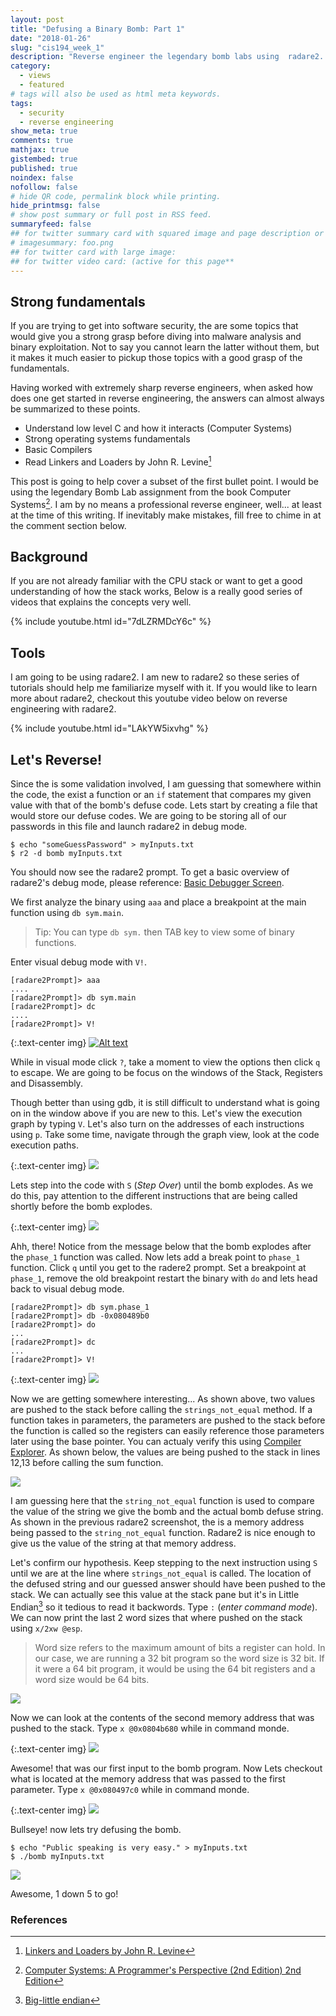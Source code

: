 ```yaml
---
layout: post
title: "Defusing a Binary Bomb: Part 1"
date: "2018-01-26"
slug: "cis194_week_1"
description: "Reverse engineer the legendary bomb labs using  radare2. By defusing the bomb, the goal is to refine my reversing skills and getting familiar with radare2"
category:
  - views
  - featured
# tags will also be used as html meta keywords.
tags:
  - security
  - reverse engineering
show_meta: true
comments: true
mathjax: true
gistembed: true
published: true
noindex: false
nofollow: false
# hide QR code, permalink block while printing.
hide_printmsg: false
# show post summary or full post in RSS feed.
summaryfeed: false
## for twitter summary card with squared image and page description or page excerpt:
# imagesummary: foo.png
## for twitter card with large image:
## for twitter video card: (active for this page**
---
```


## Strong fundamentals

If you are trying to get into software security, the are some topics that would give you a strong grasp before diving into malware analysis and binary exploitation. Not to say you cannot learn the latter without them, but it makes it much easier to pickup those topics with a good grasp of the fundamentals.


Having worked with extremely sharp reverse engineers, when asked how does one get started in reverse engineering, the answers can almost always be summarized to these points.


- Understand low level C and how it interacts (Computer Systems)
- Strong operating systems fundamentals
- Basic Compilers
- Read Linkers and Loaders by John R. Levine[^1]

This post is going to help cover a subset of the first bullet point. I would be using the legendary Bomb Lab assignment from the book Computer Systems[^2]. I am by no means a professional reverse engineer, well... at least at the time of this writing. If inevitably make mistakes, fill free to chime in at the comment section below.

## Background

If you are not already familiar with the CPU stack or want to get a good understanding of how the stack works,
Below is a really good series of videos that explains the concepts very well.

{% include youtube.html id="7dLZRMDcY6c" %}

## Tools

I am going to be using radare2. I am new to radare2 so these series of tutorials should help me familiarize myself with it. If you would like to learn more about radare2, checkout this youtube video below on reverse engineering with radare2.

{% include youtube.html id="LAkYW5ixvhg" %}

## Let's Reverse!

Since the is some validation involved, I am guessing that somewhere within the code, the exist a function or an `if` statement that compares my given value with that of the bomb's defuse code.  Lets start by creating a file that would store our defuse codes. We are going to be storing all of our passwords in this file and launch radare2 in debug mode.

```
$ echo "someGuessPassword" > myInputs.txt
$ r2 -d bomb myInputs.txt
```

You should now see the radare2 prompt. To get a basic overview of radare2's debug mode, please reference: [Basic Debugger Screen](https://radare.gitbooks.io/radare2book/content/introduction/basic_debugger_session.html).

We first analyze the binary using `aaa` and place a breakpoint at the main function using `db sym.main`.

> Tip: You can type `db sym.` then TAB key to view some of binary functions.

Enter visual debug mode with `V!`.

```
[radare2Prompt]> aaa
....
[radare2Prompt]> db sym.main
[radare2Prompt]> dc
....
[radare2Prompt]> V!
```

{:.text-center img}
[![Alt text](https://i.imgur.com/1lynF3Ll.png)](https://i.imgur.com/1lynF3L.png)

While in visual mode click `?`, take a moment to view the options then click `q` to escape. We are going to be focus on the windows of the Stack, Registers and Disassembly.

Though better than using gdb, it is still difficult to understand what is going on in the window above if you are new to this. Let's view the execution graph by typing `V`. Let's also turn on the addresses of each instructions using `p`. Take some time, navigate through the graph view, look at the code execution paths.

{:.text-center img}
<a href="https://i.imgur.com/1KYRWOl.png">
  <img src="https://imgur.com/1KYRWOll.png" />
</a>

Lets step into the code with `S` (_Step Over_) until the bomb explodes. As we do this, pay attention to the different instructions that are being called shortly before the bomb explodes.


{:.text-center img}
<a href="https://i.imgur.com/E4tbylF.png">
  <img src="https://imgur.com/E4tbylFl.png" />
</a>

Ahh, there! Notice from the message below that the bomb explodes after the `phase_1` function was called. Now lets add a break point to `phase_1` function. Click `q` until you get to the radere2 prompt. Set a breakpoint at `phase_1`, remove the old breakpoint restart the binary with `do` and lets head back to visual debug mode.

```
[radare2Prompt]> db sym.phase_1
[radare2Prompt]> db -0x080489b0
[radare2Prompt]> do
...
[radare2Prompt]> dc
...
[radare2Prompt]> V!
```

{:.text-center img}
<a href="https://i.imgur.com/i7suqNe.png">
  <img src="https://imgur.com/i7suqNel.png" />
</a>

Now we are getting somewhere interesting... As shown above, two values are pushed to the stack before calling the `strings_not_equal` method. If a function takes in parameters, the parameters are pushed to the stack before the function is called so the registers can easily reference those parameters later using the base pointer. You can actualy verify this using [Compiler Explorer](https://godbolt.org/). As shown below, the values are being pushed to the stack in lines 12,13 before calling the sum function.


<a href="https://i.imgur.com/Zzlulfw.png">
  <img src="https://imgur.com/Zzlulfwl.png" />
</a>

I am guessing here that the `string_not_equal` function is used to compare the value of the string we give the bomb and the actual bomb defuse string. As shown in the previous radare2 screenshot, the is a memory address being passed to the `string_not_equal` function. Radare2 is nice enough to give us the value of the string at that memory address.

Let's confirm our hypothesis. Keep stepping to the next instruction using `S` until we are at the line where `strings_not_equal` is called. The location of the defused string and our guessed answer should have been pushed to the stack. We can actually see this value at the stack pane but it's in Little Endian[^3] so it tedious to read it backwords. Type `:` (_enter command mode_). We can now print the last 2 word sizes that where pushed on the stack using `x/2xw @esp`.

> Word size refers to the maximum amount of bits a register can hold. In our case, we are running a 32 bit program so the word size is 32 bit. If it were a 64 bit program, it would be using the 64 bit registers and a word size would be 64 bits.

<a href="https://i.imgur.com/hCIruus.png">
  <img src="https://imgur.com/hCIruusl.png" />
</a>

Now we can look at the contents of the second memory address that was pushed to the stack. Type `x @0x0804b680` while in command monde.

{:.text-center img}
<a href="https://i.imgur.com/i7suqNe.png">
<a href="https://i.imgur.com/2JgQKFA.png">
  <img src="https://imgur.com/2JgQKFAl.png" />
</a>

Awesome! that was our first input to the bomb program. Now Lets checkout what is located at the memory address that was passed to the first parameter. Type `x @0x080497c0` while in command monde.

{:.text-center img}
<a href="https://i.imgur.com/uZ02Qyl.png">
  <img src="https://imgur.com/uZ02Qyll.png" />
</a>

Bullseye! now lets try defusing the bomb.

```
$ echo "Public speaking is very easy." > myInputs.txt
$ ./bomb myInputs.txt
```
<a href="https://i.imgur.com/8EEhjXp.png">
  <img src="https://imgur.com/8EEhjXpl.png" />
</a>


Awesome, 1 down 5 to go!

### References

[^1]: [Linkers and Loaders by John R. Levine](https://www.amazon.com/Linkers-Kaufmann-Software-Engineering-Programming/dp/1558604960)
[^2]: [Computer Systems: A Programmer's Perspective (2nd Edition) 2nd Edition](https://www.amazon.com/Computer-Systems-Programmers-Perspective-2nd/dp/0136108040/ref=asap_bc?ie=UTF8)
[^3]: [Big-little endian](https://en.wikipedia.org/wiki/File:Big-little_endian.png)
